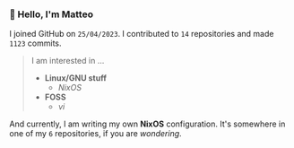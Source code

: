 ### 👋 Hello, I'm Matteo

I joined GitHub on `25/04/2023`.
I contributed to `14` repositories and made `1123` commits.

> I am interested in ...
> 
> - **Linux/GNU stuff**
>     - *NixOS*
> - **FOSS**
>   - *vi*

And currently, I am writing my own **NixOS** configuration. It's somewhere in one of my `6` repositories, if you are *wondering*.
